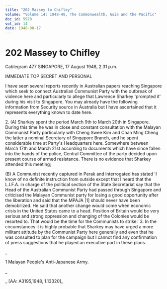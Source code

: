 ```yaml
---
title: "202 Massey to Chifley"
volume: "Volume 14: 1948-49, The Commonwealth, Asia and the Pacific"
doc_id: 5978
vol_id: 14
date: 1948-08-17
---
```


# 202 Massey to Chifley

Cablegram 477 SINGAPORE, 17 August 1948, 2.31 p.m.

IMMEDIATE TOP SECRET AND PERSONAL

I have seen several reports recently in Australian papers reaching Singapore which seek to connect Australian Communist Party with the outbreak of violence here and particularly to allege that Lawrence Sharkey 'prompted it' during his visit to Singapore. You may already have the following information from Security source in Australia but I have ascertained that it represents everything known to date here.

2\. (A) Sharkey spent the period March 9th to March 20th in Singapore. During this time he was in close and constant consultation with the Malayan Communist Party particularly with Cheng Swee Kim and Chan Ming Cheng the latter a nominal Secretary of Singapore Branch, and he spent considerable time at Party's Headquarters here. Somewhere between March 17th and March 21st according to documents which have since fallen into the hands of the police, Central Committee of the party decided upon present course of armed resistance. There is no evidence that Sharkey attended this meeting;

(B) A Communist recently captured in Perak and interrogated has stated 'I know of no definite instruction from outside except that I heard that the L.I.F.A. in charge of the political section of the State Secretariat say that the Head of the Australian Communist Party had passed through Singapore and criticised the Malayan Communist party for losing a good opportunity after the liberation and said that the MPAJA [1] should never have been demobilized. He said that another change would come when economic crisis in the United States came to a head. Position of Britain would be very serious and strong oppression and changing of the Colonies would be resorted to. That would be the time for the Communists to strike.' 3. In the circumstances it is highly probable that Sharkey may have urged a more militant attitude by the Communist Party here generally and even that he was consulted to plan for the campaign but I cannot find any confirmation of press suggestions that he played an executive part in these plans.

_

1 Malayan People's Anti-Japanese Army.

_

_ [AA: A3195,1948, 1.13320]_
